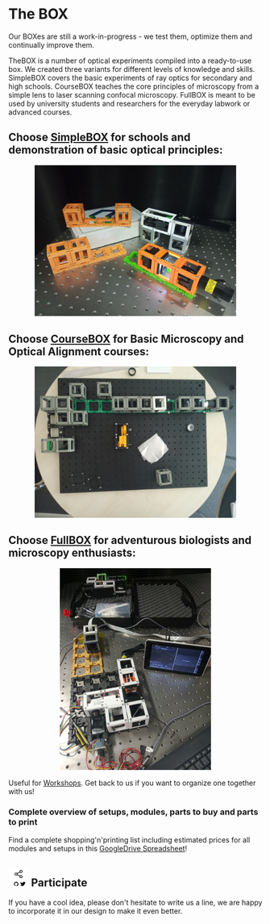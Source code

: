 # The BOX
Our BOXes are still a work-in-progress - we test them, optimize them and continually improve them.

TheBOX is a number of optical experiments compiled into a ready-to-use box. We created three variants for different levels of knowledge and skills. SimpleBOX covers the basic experiments of ray optics for secondary and high schools. CourseBOX  teaches the core principles of microscopy from a simple lens to laser scanning confocal microscopy. FullBOX is meant to be used by university students and researchers for the everyday labwork or advanced courses.  

## Choose [SimpleBOX](./SimpleBOX) for schools and demonstration of basic optical principles:
<p align="center">
<img src="./IMAGES/SimpleBOX.jpg" width="400">
</p>

## Choose [CourseBOX](./CourseBOX) for Basic Microscopy and Optical Alignment courses:
<p align="center">
<img src="./IMAGES/CourseBOX.jpg" width="400">
</p>

## Choose [FullBOX](./FullBOX) for adventurous biologists and microscopy enthusiasts:
<p align="center">
<img src="./IMAGES/FullBOX.jpg" height="400">
</p>

Useful for [Workshops](../WORKSHOP). Get back to us if you want to organize one together with us!

### Complete overview of setups, modules, parts to buy and parts to print
Find a complete shopping'n'printing list including estimated prices for all modules and setups in this [GoogleDrive Spreadsheet](https://docs.google.com/spreadsheets/d/1U1MndGKRCs0LKE5W8VGreCv9DJbQVQv7O6kgLlB6ZmE/edit?usp=sharing)!

## <img src="./IMAGES/S.png" width="40"> Participate
If you have a cool idea, please don't hesitate to write us a line, we are happy to incorporate it in our design to make it even better.
